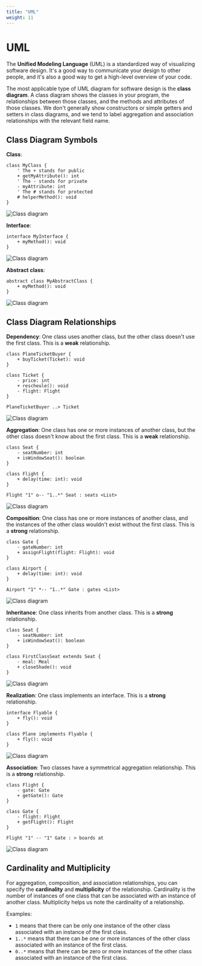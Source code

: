 ```yaml
---
title: "UML"
weight: 11
---
```


<!-- markdownlint-disable-next-line MD025 -->
# UML

The **Unified Modeling Language** (UML) is a standardized way of visualizing software design. It's a good way to communicate your design to other people, and it's also a good way to get a high-level overview of your code.

The most applicable type of UML diagram for software design is the **class diagram**. A class diagram shows the classes in your program, the relationships between those classes, and the methods and attributes of those classes. We don't generally show constructors or simple getters and setters in class diagrams, and we tend to label aggregation and association relationships with the relevant field name.

## Class Diagram Symbols

**Class**:

```plantuml
class MyClass {
    ' The + stands for public
    + getMyAttribute(): int
    ' The - stands for private
    - myAttribute: int
    ' The # stands for protected
    # helperMethod(): void
}
```

![Class diagram](//www.plantuml.com/plantuml/svg/NSsn2i8m58NXlKzne8DAwGkuYNCsNo1DhkP2R4foMYZYkujPj9tkyD-Fuw8j1MQzrljg0E20Mn1qABIZBxYdZ6aUehfQEpo4PhsGMOUPSZoTeIF_PB-HMHTBgRd7y-VsgjsgH74KNnzQ18cJP2CCoNy7bwI-UNy0)

**Interface**:

```plantuml
interface MyInterface {
    + myMethod(): void
}
```

![Class diagram](//www.plantuml.com/plantuml/svg/oymhIIrAIqnELV2jz8IpgxaKW41R8RVIDxKa8pz5GzDAeIm_CuMhbWi0)

**Abstract class**:

```plantuml
abstract class MyAbstractClass {
    + myMethod(): void
}
```

![Class diagram](//www.plantuml.com/plantuml/svg/IqmgBYbAJ2vHICv9B2vMyArqX0euW_dLN0f0eAsGM-cRMfAHdwAXQQLGbf-PmbKB0000)

## Class Diagram Relationships

**Dependency**: One class uses another class, but the other class doesn't use the first class. This is a **weak** relationship.

```plantuml
class PlaneTicketBuyer {
    + buyTicket(Ticket): void
}

class Ticket {
    - price: int
    + rescheule(): void
    - flight: Flight
}

PlaneTicketBuyer ..> Ticket
```

![Class diagram](//www.plantuml.com/plantuml/svg/SoWkIImgAStDuKhEIImkLWZ8ISnB3SbCpaujSIgjJ2rIgEPI009jXQJIIeYm1eJIj58eoyzCuQhbWkg424FLwoeK56KcfrefPEQLG0qeIYrEpaWjpKdLW6g5AapBoKpFAB5IS0FJ8FCmtA2dPmSrdiiXDIy5w5e0)

**Aggregation**: One class has one or more instances of another class, but the other class doesn't know about the first class. This is a **weak** relationship.

```plantuml
class Seat {
    - seatNumber: int
    + isWindowSeat(): boolean
}

class Flight {
    + delay(time: int): void
}

Flight "1" o-- "1..*" Seat : seats <List>
```

![Class diagram](//www.plantuml.com/plantuml/svg/Iyv9B2vM24vDB56evb800bs5OY37hpGtARN8IY4phmGiggsGMHoUcPUINmvIgg5ffP2Kdv-JcfZ7LSl51J73BISpFGDe2bHzIcfEOgL6IMPkAjWKe8wo_CmKa7AeGYL39OLyNLqWhQUdfGHnWXNOyc856v_CuX8x0000)

**Composition**: One class has one or more instances of another class, and the instances of the other class wouldn't exist without the first class. This is a **strong** relationship.

```plantuml
class Gate {
    - gateNumber: int
    + assignFlight(flight: Flight): void
}

class Airport {
    + delay(time: int): void
}

Airport "1" *-- "1..*" Gate : gates <List>
```

![Class diagram](//www.plantuml.com/plantuml/svg/Iyv9B2vMS4yiILMevb800bs5T237hpGtARN8IY4phmGiggq0L9QPdkUMavcUKQAH1gQi521SJIk5ilpC5AvQBYw8SOwPHGNvHIKArL2zAQavYPKQ9PcvgI0JaTN3L2ePAYbewUe2QJqzBIM8Uwp0BYbMiF79B2wn0m00)

**Inheritance**: One class inherits from another class. This is a **strong** relationship.

```plantuml
class Seat {
    - seatNumber: int
    + isWindowSeat(): boolean
}

class FirstClassSeat extends Seat {
    - meal: Meal
    + closeShade(): void
}
```

![Class diagram](//www.plantuml.com/plantuml/svg/Iyv9B2vM24vDB56evb800bs5OY37hpGtARN8IY4phmGiggsGMHoUcPUINmvIgg5ffP2Kdv-JcfZ7LSl51J73BREekCGPn0IRbbfHafgNWcPqRcfYZfM2Bv24cfgSar-S6foHc98AChCiFpE5gnO0)

**Realization**: One class implements an interface. This is a **strong** relationship.

```plantuml
interface Flyable {
    + fly(): void
}

class Plane implements Flyable {
    + fly(): void
}
```

![Class diagram](//www.plantuml.com/plantuml/svg/oymhIIrAIqnELN3BgKnCoabLgEPI009jXRISIWrDAuMo_CmKhbekhkISnE9YXO2SnBnKXSpSWfpKtDIyacBykW00)

**Association**: Two classes have a symmetrical aggregation relationship. This is a **strong** relationship.

```plantuml
class Flight {
    - gate: Gate
    + getGate(): Gate
}

class Gate {
    - flight: Flight
    + getFlight(): Flight
}

Flight "1" -- "1" Gate : > boards at
```

![Class diagram](//www.plantuml.com/plantuml/svg/Iyv9B2vMSCl9JCyeKQZcKW02NONqn99KAmLt80aMq5P8Joq1yJGqeQArN5nWZM0UN5iQs1Ghg6a8hH0-I3E41T8EjL79K4b1LnT4GOooKh1JICfFB4efLaWi0G00)

## Cardinality and Multiplicity

For aggregation, composition, and association relationships, you can specify the **cardinality** and **multiplicity** of the relationship. Cardinality is the number of instances of one class that can be associated with an instance of another class. Multiplicity helps us note the cardinality of a relationship.

Examples:

* `1` means that there can be only one instance of the other class associated with an instance of the first class.
* `1..*` means that there can be one or more instances of the other class associated with an instance of the first class.
* `0..*` means that there can be zero or more instances of the other class associated with an instance of the first class.
